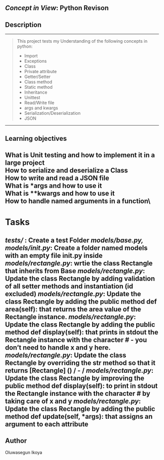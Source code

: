 ## _Concept in View_: Python Revison

## Description
---
> This project tests my Understanding of the following concepts in python:
> * Import
> * Exceptions
> * Class
> * Private attribute
> * Getter/Setter
> * Class method
> * Static method
> * Inheritance
> * Unittest
> * Read/Write file
> * args and kwargs
> * Serialization/Deserialization
> * JSON
---
## Learning objectives
What is Unit testing and how to implement it in a large project\
How to serialize and deserialize a Class\
How to write and read a JSON file\
What is *args and how to use it\
What is **kwargs and how to use it\
How to handle named arguments in a function\
---
# Tasks
_tests/_ : Create a test Folder
_models/base.py, models/__init__.py_: Create a folder named models with an empty file __init__.py inside
_models/rectangle.py_: wrtie the class Rectangle that inherits from Base 
_models/rectangle.py_: Update the class Rectangle by adding validation of all setter methods and instantiation (id excluded)
_models/rectangle.py_: Update the class Rectangle by adding the public method def area(self): that returns the area value of the Rectangle instance.
_models/rectangle.py_: Update the class Rectangle by adding the public method def display(self): that prints in stdout the Rectangle instance with the character # - you don’t need to handle x and y here.
_models/rectangle.py_: Update the class Rectangle by overriding the __str__ method so that it returns [Rectangle] (<id>) <x>/<y> - <width>/<height>
_models/rectangle.py_: Update the class Rectangle by improving the public method def display(self): to print in stdout the Rectangle instance with the character # by taking care of x and y
_models/rectangle.py_: Update the class Rectangle by adding the public method def update(self, *args): that assigns an argument to each attribute
---
## Author
Oluwasegun Ikoya
